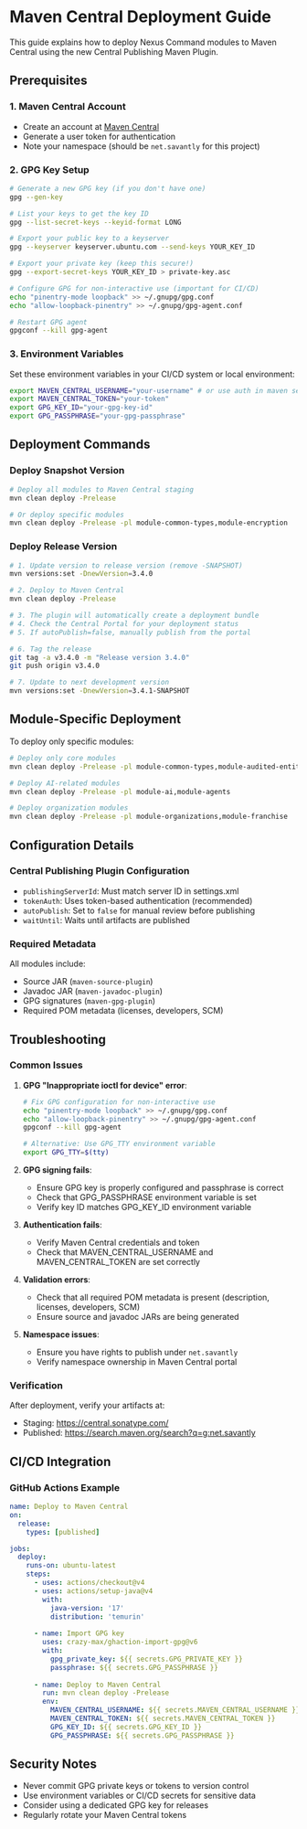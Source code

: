# Maven Central Deployment Guide

This guide explains how to deploy Nexus Command modules to Maven Central using the new Central Publishing Maven Plugin.

## Prerequisites

### 1. Maven Central Account
- Create an account at [Maven Central](https://central.sonatype.com/)
- Generate a user token for authentication
- Note your namespace (should be `net.savantly` for this project)

### 2. GPG Key Setup
```bash
# Generate a new GPG key (if you don't have one)
gpg --gen-key

# List your keys to get the key ID
gpg --list-secret-keys --keyid-format LONG

# Export your public key to a keyserver
gpg --keyserver keyserver.ubuntu.com --send-keys YOUR_KEY_ID

# Export your private key (keep this secure!)
gpg --export-secret-keys YOUR_KEY_ID > private-key.asc

# Configure GPG for non-interactive use (important for CI/CD)
echo "pinentry-mode loopback" >> ~/.gnupg/gpg.conf
echo "allow-loopback-pinentry" >> ~/.gnupg/gpg-agent.conf

# Restart GPG agent
gpgconf --kill gpg-agent
```

### 3. Environment Variables
Set these environment variables in your CI/CD system or local environment:

```bash
export MAVEN_CENTRAL_USERNAME="your-username" # or use auth in maven settings xml
export MAVEN_CENTRAL_TOKEN="your-token"
export GPG_KEY_ID="your-gpg-key-id"
export GPG_PASSPHRASE="your-gpg-passphrase"
```

## Deployment Commands

### Deploy Snapshot Version
```bash
# Deploy all modules to Maven Central staging
mvn clean deploy -Prelease

# Or deploy specific modules
mvn clean deploy -Prelease -pl module-common-types,module-encryption
```

### Deploy Release Version
```bash
# 1. Update version to release version (remove -SNAPSHOT)
mvn versions:set -DnewVersion=3.4.0

# 2. Deploy to Maven Central
mvn clean deploy -Prelease

# 3. The plugin will automatically create a deployment bundle
# 4. Check the Central Portal for your deployment status
# 5. If autoPublish=false, manually publish from the portal

# 6. Tag the release
git tag -a v3.4.0 -m "Release version 3.4.0"
git push origin v3.4.0

# 7. Update to next development version
mvn versions:set -DnewVersion=3.4.1-SNAPSHOT
```

## Module-Specific Deployment

To deploy only specific modules:

```bash
# Deploy only core modules
mvn clean deploy -Prelease -pl module-common-types,module-audited-entity,module-encryption

# Deploy AI-related modules
mvn clean deploy -Prelease -pl module-ai,module-agents

# Deploy organization modules
mvn clean deploy -Prelease -pl module-organizations,module-franchise
```

## Configuration Details

### Central Publishing Plugin Configuration
- `publishingServerId`: Must match server ID in settings.xml
- `tokenAuth`: Uses token-based authentication (recommended)
- `autoPublish`: Set to `false` for manual review before publishing
- `waitUntil`: Waits until artifacts are published

### Required Metadata
All modules include:
- Source JAR (`maven-source-plugin`)
- Javadoc JAR (`maven-javadoc-plugin`)
- GPG signatures (`maven-gpg-plugin`)
- Required POM metadata (licenses, developers, SCM)

## Troubleshooting

### Common Issues

1. **GPG "Inappropriate ioctl for device" error**:
   ```bash
   # Fix GPG configuration for non-interactive use
   echo "pinentry-mode loopback" >> ~/.gnupg/gpg.conf
   echo "allow-loopback-pinentry" >> ~/.gnupg/gpg-agent.conf
   gpgconf --kill gpg-agent
   
   # Alternative: Use GPG_TTY environment variable
   export GPG_TTY=$(tty)
   ```

2. **GPG signing fails**: 
   - Ensure GPG key is properly configured and passphrase is correct
   - Check that GPG_PASSPHRASE environment variable is set
   - Verify key ID matches GPG_KEY_ID environment variable

3. **Authentication fails**: 
   - Verify Maven Central credentials and token
   - Check that MAVEN_CENTRAL_USERNAME and MAVEN_CENTRAL_TOKEN are set correctly

4. **Validation errors**: 
   - Check that all required POM metadata is present (description, licenses, developers, SCM)
   - Ensure source and javadoc JARs are being generated

5. **Namespace issues**: 
   - Ensure you have rights to publish under `net.savantly`
   - Verify namespace ownership in Maven Central portal

### Verification
After deployment, verify your artifacts at:
- Staging: https://central.sonatype.com/
- Published: https://search.maven.org/search?q=g:net.savantly

## CI/CD Integration

### GitHub Actions Example
```yaml
name: Deploy to Maven Central
on:
  release:
    types: [published]

jobs:
  deploy:
    runs-on: ubuntu-latest
    steps:
      - uses: actions/checkout@v4
      - uses: actions/setup-java@v4
        with:
          java-version: '17'
          distribution: 'temurin'
      
      - name: Import GPG key
        uses: crazy-max/ghaction-import-gpg@v6
        with:
          gpg_private_key: ${{ secrets.GPG_PRIVATE_KEY }}
          passphrase: ${{ secrets.GPG_PASSPHRASE }}
      
      - name: Deploy to Maven Central
        run: mvn clean deploy -Prelease
        env:
          MAVEN_CENTRAL_USERNAME: ${{ secrets.MAVEN_CENTRAL_USERNAME }}
          MAVEN_CENTRAL_TOKEN: ${{ secrets.MAVEN_CENTRAL_TOKEN }}
          GPG_KEY_ID: ${{ secrets.GPG_KEY_ID }}
          GPG_PASSPHRASE: ${{ secrets.GPG_PASSPHRASE }}
```

## Security Notes
- Never commit GPG private keys or tokens to version control
- Use environment variables or CI/CD secrets for sensitive data
- Consider using a dedicated GPG key for releases
- Regularly rotate your Maven Central tokens